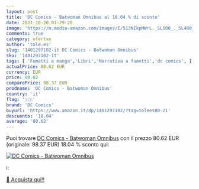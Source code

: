 ```yaml
---
layout: post
title: 'DC Comics - Batwoman Omnibus al 18.04 % di sconto'
date: 2021-10-20 01:29:20
image: 'https://m.media-amazon.com/images/I/513NIkpMWrL._SL500_._SL400_.jpg'
comments: true
category: ofertas
author: 'tole.es'
slug: '1401297102-it DC Comics - Batwoman Omnibus'
sku: '1401297102-it'
tags: [ 'Fumetti e manga','Libri','Narrativa a fumetti','dc comics', ]
actualPrice: 80.62 EUR
currency: EUR
price: 80.62
comparePrice: 98.37 EUR
prodname: 'DC Comics - Batwoman Omnibus'
country: 'it'
flag: '🇮🇹'
brand: 'DC Comics'
buyurl: 'https://www.amazon.it/dp/1401297102/?tag=tolees00-21'
descuento: '18.04'
average: '80.62'
---
```


Puoi trovare [DC Comics - Batwoman Omnibus](https://www.amazon.it/dp/1401297102/?tag=tolees00-21) con il prezzo 80.62 EUR (originale: 98.37 EUR) 18.04 % sconto qui:

[![DC Comics - Batwoman Omnibus](https://m.media-amazon.com/images/I/513NIkpMWrL._SL500_._SL400_.jpg)](https://www.amazon.it/dp/1401297102/?tag=tolees00-21)

ℹ️:


[🛒 Acquista qui!!](https://www.amazon.it/dp/1401297102/?tag=tolees00-21)
